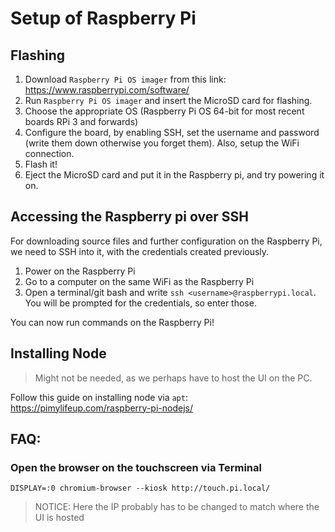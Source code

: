 # Setup of Raspberry Pi

## Flashing

1. Download `Raspberry Pi OS imager` from this link: https://www.raspberrypi.com/software/
2. Run `Raspberry Pi OS imager` and insert the MicroSD card for flashing.
3. Choose the appropriate OS (Raspberry Pi OS 64-bit for most recent boards RPi 3 and forwards)
4. Configure the board, by enabling SSH, set the username and password (write them down otherwise you forget them). Also, setup the WiFi connection.
5. Flash it!
6. Eject the MicroSD card and put it in the Raspberry pi, and try powering it on.

## Accessing the Raspberry pi over SSH

For downloading source files and further configuration on the Raspberry Pi, we need to SSH into it, with the credentials created previously.

1. Power on the Raspberry Pi
2. Go to a computer on the same WiFi as the Raspberry Pi
3. Open a terminal/git bash and write `ssh <username>@raspberrypi.local`. You will be prompted for the credentials, so enter those.

You can now run commands on the Raspberry Pi!

## Installing Node

> Might not be needed, as we perhaps have to host the UI on the PC.

Follow this guide on installing node via `apt`:
https://pimylifeup.com/raspberry-pi-nodejs/

## FAQ:

### Open the browser on the touchscreen via Terminal

`DISPLAY=:0 chromium-browser --kiosk http://touch.pi.local/`

> NOTICE: Here the IP probably has to be changed to match where the UI is hosted
